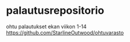 # palautusrepositorio
ohtu palautukset
ekan viikon 1-14
https://github.com/StarlineOutwood/ohtuvarasto
